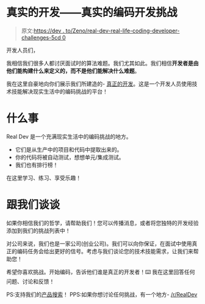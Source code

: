 # 真实的开发——真实的编码开发挑战

> 原文:[https://dev . to/Zeno/real-dev-real-life-coding-developer-challenges-5cd 0](https://dev.to/zeno/real-dev-real-life-coding-developer-challenges-5cd0)

开发人员们，

我相信我们很多人都讨厌面试时的算法难题。我们尤其如此。我们相信**开发者是由他们能构建什么来定义的，而不是他们能解决什么难题**。

我在这里自豪地向你们展示我们所建造的- [真正的开发](https://real.dev)。这是一个开发人员使用技术技能解决现实生活中的编码挑战的平台！

# [](#what-is-it)什么事

Real Dev 是一个充满现实生活中的编码挑战的地方。

*   它们是从生产中的项目和代码中提取出来的。
*   你的代码将被自动测试，想想单元/集成测试。
*   我们也有排行榜！

在这里学习、练习、享受乐趣！

# [](#talk-to-us)跟我们谈谈

如果你相信我们的哲学，请帮助我们！您可以传播消息，或者将您独特的开发经验添加到我们的挑战列表中！

对公司来说，我们也是一家公司(创业公司)。我们可以向你保证，在面试中使用真正的编码任务会给出更好的信号。考虑与我们谈论您的技术技能需求，让我们来帮助您！

希望你喜欢挑战。开始编码，告诉他们谁是真正的开发者！⌨️
我在这里回答任何问题、讨论和反馈！

PS:支持我们的[产品搜索](https://www.producthunt.com/posts/real-dev/)！
PPS:如果你想讨论任何挑战，有一个地方- [/r/RealDev](https://www.reddit.com/r/RealDev)